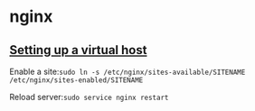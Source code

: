 # nginx

## [Setting up a virtual host](https://www.digitalocean.com/community/tutorials/how-to-set-up-nginx-virtual-hosts-server-blocks-on-ubuntu-12-04-lts--3)

Enable a site:`
sudo ln -s /etc/nginx/sites-available/SITENAME /etc/nginx/sites-enabled/SITENAME
`

Reload server:`
sudo service nginx restart
`